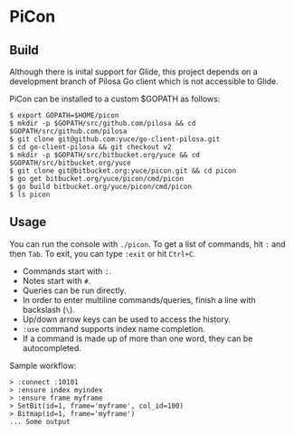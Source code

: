 # PiCon

## Build

Although there is inital support for Glide, this project depends on a development branch of Pilosa Go client which is not accessible to Glide.

PiCon can be installed to a custom $GOPATH as follows:
```
$ export GOPATH=$HOME/picon
$ mkdir -p $GOPATH/src/github.com/pilosa && cd $GOPATH/src/github.com/pilosa
$ git clone git@github.com:yuce/go-client-pilosa.git
$ cd go-client-pilosa && git checkout v2
$ mkdir -p $GOPATH/src/bitbucket.org/yuce && cd $GOPATH/src/bitbucket.org/yuce
$ git clone git@bitbucket.org:yuce/picon.git && cd picon
$ go get bitbucket.org/yuce/picon/cmd/picon
$ go build bitbucket.org/yuce/picon/cmd/picon
$ ls picon
```

## Usage

You can run the console with `./picon`. To get a list of commands, hit `:` and then `Tab`. To exit, you can type `:exit` or hit `Ctrl+C`.

- Commands start with `:`.
- Notes start with `#`.
- Queries can be run directly.
- In order to enter multiline commands/queries, finish a line with backslash (`\`).
- Up/down arrow keys can be used to access the history.
- `:use` command supports index name completion.
- If a command is made up of more than one word, they can be autocompleted.

Sample workflow:

```
> :connect :10101
> :ensure index myindex
> :ensure frame myframe
> SetBit(id=1, frame='myframe', col_id=100)
> Bitmap(id=1, frame='myframe')
... Some output
```

